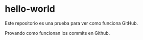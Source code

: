 # hello-world
Este repositorio es una prueba para ver como funciona GitHub.

Provando como funcionan los commits en Github.
